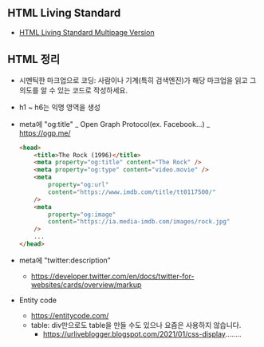 ## HTML Living Standard

-   [HTML Living Standard Multipage Version](https://html.spec.whatwg.org/multipage/)

## HTML 정리

-   시멘틱한 마크업으로 코딩: 사람이나 기계(특히 검색엔진)가 해당 마크업을 읽고 그 의도를 알 수 있는 코드로 작성하세요.
-   h1 ~ h6는 익명 영역을 생성
-   meta에 "og:title"
    _ Open Graph Protocol(ex. Facebook...)
    _ https://ogp.me/

    ```html
    <head>
        <title>The Rock (1996)</title>
        <meta property="og:title" content="The Rock" />
        <meta property="og:type" content="video.movie" />
        <meta
            property="og:url"
            content="https://www.imdb.com/title/tt0117500/"
        />
        <meta
            property="og:image"
            content="https://ia.media-imdb.com/images/rock.jpg"
        />
        ...
    </head>
    ```

-   meta에 "twitter:description"
    -   https://developer.twitter.com/en/docs/twitter-for-websites/cards/overview/markup
-   Entity code
    -   https://entitycode.com/
    -   table: div만으로도 table을 만들 수도 있으나 요즘은 사용하지 않습니다.
        -   https://urliveblogger.blogspot.com/2021/01/css-display........
